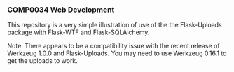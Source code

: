 ### COMP0034 Web Development
This repository is a very simple illustration of use of the the Flask-Uploads package with Flask-WTF and Flask-SQLAlchemy.

Note: There appears to be a compatibility issue with the recent release of Werkzeug 1.0.0 and Flask-Uploads. You may need to use Werkzeug 0.16.1 to get the uploads to work.